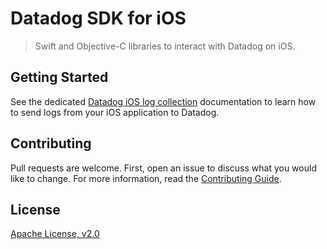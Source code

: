 # Datadog SDK for iOS

> Swift and Objective-C libraries to interact with Datadog on iOS.

## Getting Started

See the dedicated [Datadog iOS log collection](https://docs.datadoghq.com/logs/log_collection/ios/?tab=us) documentation to learn how to send logs from your iOS application to Datadog.

## Contributing

Pull requests are welcome. First, open an issue to discuss what you would like to change. For more information, read the [Contributing Guide](CONTRIBUTING.md).

## License

[Apache License, v2.0](LICENSE)
